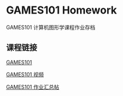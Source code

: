 # GAMES101 Homework

GAMES101 计算机图形学课程作业存档

## 课程链接

[GAMES101](https://sites.cs.ucsb.edu/~lingqi/teaching/games101.html)

[GAMES101 视频](https://www.bilibili.com/video/BV1X7411F744)

[GAMES101 作业汇总帖](http://games-cn.org/forums/topic/allhw/)